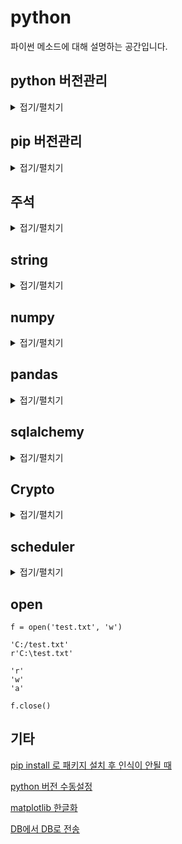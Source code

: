 # python
파이썬 메소드에 대해 설명하는 공간입니다.

## python 버전관리

<details>
<summary>접기/펼치기</summary>
<div markdown="1">

버전이 안맞아서 라이브러리가 실행이 안될 때

레포지토리 추가

    sudo add-apt-repository ppa:deadsnakes/ppa
레포지토리 업데이트

    sudo apt-get update
python설치

    sudo apt-get install python[version]
    sudo apt install python3-pip
버전 설정 1단계

    sudo update-alternatives --install /usr/bin/python3 python3 /usr/bin/python[version1] 1
    sudo update-alternatives --install /usr/bin/python3 python3 /usr/bin/python[version2] 2
버전 설정
    
    sudo update-alternatives --config python3
</div>
</details>

## pip 버전관리

<details>
<summary>접기/펼치기</summary>
<div markdown="1">
    
pip 패키지 설치 리스트 조회

    pip list

pip 패키지 설치 리스트 requirements.txt 파일로 생성

    pip freeze > requirements.txt
    
</div>
</details>

## 주석

<details>
<summary>접기/펼치기</summary>
<div markdown="1">

jupyter notebook에서 파이썬 라이브러리를 실행하다보면 정확하지 않은 메소드에 '?' 값을 붙여 실행했을 때 그 메소드의 설명을 볼 수 있다

우리가 함수를 만들 때도 그와같은 설정을 할 수 있는데 함수를 만들 때 다음과같이 선언하면 그런 설명을 붙일 수 있다.

    def sample_function(a):
        '''
        Args
          a: 매개변수 설명
        Returns
          반환값 설명
        '''

</div>
</details>

## string

<details>
<summary>접기/펼치기</summary>
<div markdown="1">

string을 통해 검색기능을 구현하면서 필요했던 라이브러리들이다

    ''.strip()
    ''.replace(' ', '')

</div>
</details>

## numpy

<details>
<summary>접기/펼치기</summary>
<div markdown="1">

[중복제거](https://github.com/bigstones/python/blob/master/code/numpy/%EC%A4%91%EB%B3%B5%EC%A0%9C%EA%B1%B0.py)
    
    import numpy as np
    np.unique([변수])

</div>
</details>
    
## pandas

<details>
<summary>접기/펼치기</summary>
<div markdown="1">

    import pandas as pd
    pd.mean() #평균
    pd.std() #표준편차
    pd.median() #중앙값
    pd.var() #분산

</div>
</details>

## sqlalchemy

<details>
<summary>접기/펼치기</summary>
<div markdown="1">

    pip install sqlalchemy
    or_() # or연산
    and_() # and연산

</div>
</details>

## Crypto

<details>
<summary>접기/펼치기</summary>
<div markdown="1">

[암호화](https://github.com/bigstones/python/blob/master/%5B99%5D%EB%82%B4%EB%B6%80_pycryptodome.py)

pycryptodome이 설치돼있어야 합니당

pip install pycryptodome으로 설치할 수 있습니다


    import base64
    import hashlib

    from Crypto import Random 
    from Crypto.Cipher import AES
    from Crypto.Protocol.KDF import PBKDF2

    random = 'sample_random'
    salt = 'sample_salt'


    BS = 16
    pad = lambda s: s + (BS - len(s) % BS) * chr(BS - len(s) % BS)
    unpad = lambda s: s[0:-s[-1]]
    key = PBKDF2(random, salt, 64, 1000)[:32]

    def get_private_key(random):
        kdf = PBKDF2(random, salt, 64, 1000)
        key = kdf[:32]
        return key

    def encrypt(raw, random):
        private_key = get_private_key(random)
        raw = pad(raw).encode('utf-8')
        iv = Random.new().read(AES.block_size)
        cipher = AES.new(private_key, AES.MODE_CBC, iv)
        return base64.b64encode(iv + cipher.encrypt(raw))

    def decrypt(enc, random):
        private_key = get_private_key(random)
        enc = base64.b64decode(enc)
        iv = enc[:16]
        cipher = AES.new(private_key, AES.MODE_CBC, iv)
        return unpad(cipher.decrypt(enc[16:]))

</div>
</details>

## scheduler


<details>
<summary>접기/펼치기</summary>
<div markdown="1">

    celery  
    asyncio  
    airflow  
    sched
    
</div>
</details>

## open

    f = open('test.txt', 'w')
    
    'C:/test.txt'
    r'C:\test.txt'
    
    'r'
    'w'
    'a'

    f.close()
    

## 기타


[pip install 로 패키지 설치 후 인식이 안될 때](https://github.com/bigstones/python/blob/master/module%20%EC%9D%B8%EC%8B%9D%EC%9D%B4%20%EC%95%88%EB%90%A0%20%EB%95%8C)

[python 버전 수동설정](https://github.com/bigstones/python/blob/master/python%20%EB%B2%84%EC%A0%84%20%EC%98%A4%EB%A5%98%20%EB%82%AC%EC%9D%84%20%EB%95%8C)

[matplotlib 한글화](https://github.com/bigstones/python/blob/master/Matplotlib%20%ED%95%9C%EA%B8%80%ED%99%94.ipynb)

[DB에서 DB로 전송](https://github.com/bigstones/python/blob/master/db_to_db.py)
